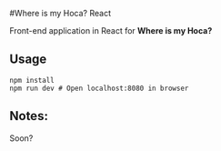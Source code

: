 #Where is my Hoca? React

Front-end application in React for **Where is my Hoca?**

## Usage
	npm install
	npm run dev # Open localhost:8080 in browser

## Notes:

Soon?

